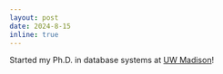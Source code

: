 ```yaml
---
layout: post
date: 2024-8-15
inline: true
---
```


Started my Ph.D. in database systems at [UW Madison](https://database.cs.wisc.edu/)!
